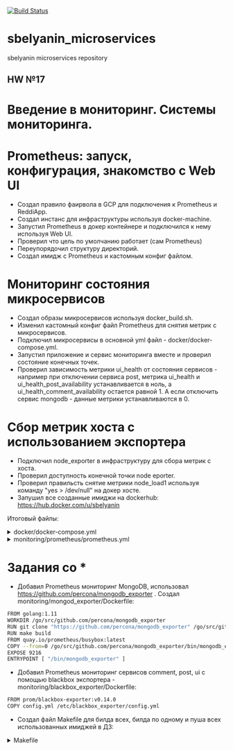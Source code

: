 [![Build Status](https://travis-ci.com/Otus-DevOps-2018-11/sbelyanin_microservices.svg?branch=master)](https://travis-ci.com/Otus-DevOps-2018-11/sbelyanin_microservices)
# sbelyanin_microservices
sbelyanin microservices repository

## HW №17

# Введение в мониторинг. Системы мониторинга.

# Prometheus: запуск, конфигурация, знакомство с Web UI 
 - Создал правило фаирвола в GCP для подключения к Prometheus и ReddiApp.
 - Создал инстанс для инфраструктуры используя docker-machine.
 - Запустил Prometheus в докер контейнере и подключился к нему используя Web UI.
 - Проверил что цель по умолчанию работает (сам Prometheus)
 - Переупорядочил структуру директорий.
 - Создал имидж с Prometheus и кастомным конфиг файлом.
# Мониторинг состояния микросервисов
 - Создал образы микросервисов используя docker_build.sh.
 - Изменил кастомный конфиг файл Prometheus для снятия метрик с микросервисов.
 - Подключил микросервисы в основной yml файл - docker/docker-compose.yml.
 - Запустил приложение и сервис мониторинга вместе и проверил состояние конечных точек.
 - Проверил зависимость метрики ui_health от состояния сервисов - например при отключении сервиса post, метрика ui_health и ui_health_post_availability устанавливается в ноль, а ui_health_comment_availability остается равной 1. А если отключить сервис mongodb - данные метрики устанавливаются в 0.
# Сбор метрик хоста с использованием экспортера
 - Подключил node_exporter в инфраструктуру для сбора метрик с хоста.
 - Проверил доступность конечной точки node eporter.
 - Проверил правильсть снятие метрики node_load1 используя команду "yes > /dev/null" на докер хосте.
 - Запушил все созданные имиджи на dockerhub: https://hub.docker.com/u/sbelyanin
 
Итоговый файлы:

<details><summary>docker/docker-compose.yml</summary><p>

```bash
version: '3.3'

services:
  post_db:
    image: mongo:${MONGODB_V}
    volumes:
      - post_db:/data/db
    networks:
      back_net:
       aliases:
        - post_db
        - comment_db

  ui:
    image: ${USERNAME}/ui
    hostname: reddit-app
    ports:
      - ${HOST_PORT}:9292
    networks:
      - front_net

  post:
    image: ${USERNAME}/post
    networks:
      back_net:
       aliases:
        - post
      front_net:
       aliases:
        - post

  comment:
    image: ${USERNAME}/comment
    networks:
      front_net:
        aliases:
          - comment
      back_net:
        aliases:
          - comment
   
  prometheus:
    image: ${USERNAME}/prometheus
    ports:
      - '9090:9090'
    volumes:
      - prometheus_data:/prometheus
    command:
      - '--config.file=/etc/prometheus/prometheus.yml'
      - '--storage.tsdb.path=/prometheus'
      - '--storage.tsdb.retention=1d'
    networks:
      front_net:
      back_net:

  node-exporter:
    image: prom/node-exporter:v0.15.2
    user: root
    volumes:
      - /proc:/host/proc:ro
      - /sys:/host/sys:ro
      - /:/rootfs:ro
    command:
      - '--path.procfs=/host/proc'
      - '--path.sysfs=/host/sys'
      - '--collector.filesystem.ignored-mount-points="^/(sys|proc|dev|host|etc)($$|/)"'
    networks:
      back_net:

  mongod_exporter:
    image: ${USERNAME}/mongod_exporter:${MONGOD_EXP}
    environment:
      - MONGODB_URI
    networks:
      back_net:
       aliases:
        - mongod_exporter

  blackbox_exporter:
    image: ${USERNAME}/blackbox_exporter:${BLACKBOX_EXP}
    expose:
      - "9115"
    networks:
      back_net:
       aliases:
        - blackbox
      front_net:
       aliases:   
        - blackbox

volumes:
  post_db:
  prometheus_data:

networks:
  front_net:
    ipam:
      config:
        - subnet: 10.0.3.0/24
  back_net:
    ipam:
      config:
        - subnet: 10.0.4.0/24

```
</p></details>


<details><summary>monitoring/prometheus/prometheus.yml</summary><p>

```bash
---
global:
  scrape_interval: '5s'

scrape_configs:
  - job_name: 'prometheus'
    static_configs:
      - targets:
        - 'localhost:9090'

  - job_name: 'ui'
    static_configs:
      - targets:
        - 'ui:9292'

  - job_name: 'comment'
    static_configs:
      - targets:
        - 'comment:9292'

  - job_name: 'node'    
    static_configs:
      - targets:
        - 'node-exporter:9100'

  - job_name: 'mongodb'
    static_configs:
      - targets:
        - 'mongod_exporter:9216'

  - job_name: 'blackbox'
    metrics_path: /probe
    params:
      module:   # Look for a HTTP 200 response.
        - http_2xx
        - tcp_connect
        - icmp  
    static_configs:
      - targets:
        - http://post:5000    # Target to probe post
        - http://ui:9292      # Target to probe ui
        - http://comment:9292 # Target to probe comment
    relabel_configs:
      - source_labels: [__address__]
        target_label: __param_target
      - source_labels: [__param_target]
        target_label: instance
      - target_label: __address__
replacement: blackbox:9115  # The blackbox exporter's real hostname:port.

```
</p></details>

# Задания со *
 - Добавил Prometheus мониторинг MongoDB, использовал https://github.com/percona/mongodb_exporter . Создал monitoring/mongod_exporter/Dockerfile:
 ```bash
FROM golang:1.11
WORKDIR /go/src/github.com/percona/mongodb_exporter
RUN git clone "https://github.com/percona/mongodb_exporter" /go/src/github.com/percona/mongodb_exporter
RUN make build
FROM quay.io/prometheus/busybox:latest
COPY --from=0 /go/src/github.com/percona/mongodb_exporter/bin/mongodb_exporter /bin/mongodb_exporter
EXPOSE 9216
ENTRYPOINT [ "/bin/mongodb_exporter" ]
```
 - Добавил Prometheus мониторинг сервисов comment, post, ui с помощью blackbox экспортера - monitoring/blackbox_exporter/Dockerfile:
 ```bash
FROM prom/blackbox-exporter:v0.14.0
COPY config.yml /etc/blackbox_exporter/config.yml
```
 - Создал файл Makefile для билда всех, билда по одному и пуша всех использованных имиджей в ДЗ:

<details><summary>Makefile</summary><p>

```bash
export USERNAME=sbelyanin
export MONGOD_EXP=v0.6.3 
export BLACKBOX_EXP=v0.14.0
export COMPOSE_TLS_VERSION=TLSv1_2


build-all:
	docker build -t $(USERNAME)/prometheus monitoring/prometheus/
	docker build -t $(USERNAME)/comment src/comment/
	docker build -t $(USERNAME)/post src/post-py/
	docker build -t $(USERNAME)/ui src/ui/
	docker build -t $(USERNAME)/blackbox_exporter:$(BLACKBOX_EXP) monitoring/blackbox_exporter/
	docker build -t $(USERNAME)/mongod_exporter:$(MONGOD_EXP) monitoring/mongod_exporter/
#
build-ui:
	docker build -t $(USERNAME)/ui src/ui/
build-comment:
	docker build -t $(USERNAME)/comment src/comment/
build-post:
	docker build -t $(USERNAME)/post src/post-py/
build-prometheus:
	docker build -t $(USERNAME)/prometheus monitoring/prometheus/
build-blackbox-exp:
	docker build -t $(USERNAME)/blackbox_exporter:$(BLACKBOX_EXP) monitoring/blackbox_exporter/
build-mongod-exp:
	docker build -t $(USERNAME)/mongod_exporter:$(MONGOD_EXP) monitoring/mongod_exporter/

push-all:
	docker push $(USERNAME)/prometheus
	docker push $(USERNAME)/comment
	docker push $(USERNAME)/post
	docker push $(USERNAME)/ui
	docker push $(USERNAME)/blackbox_exporter:$(BLACKBOX_EXP)
docker push $(USERNAME)/mongod_exporter:$(MONGOD_EXP)

```
</p></details>
